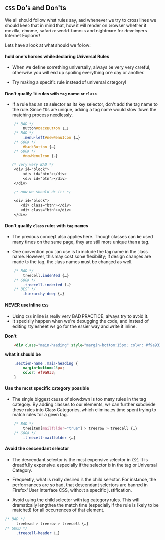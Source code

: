 ## `CSS` Do's and Don'ts

We all should follow what rules say, and whenever we try to cross lines we should keep that in mind that, how it will render on browser whether it mozilla, chrome, safari or world-famous and nightmare for developers Internet Explorer!


Lets have a look at what should we follow:

#### hold one's horses while declaring Universal Rules

- When we define something universally, always be very very careful, otherwise you will end up spoiling everything one day or another.

- Try making a specific rule instead of universal category!

#### Don't qualify `ID` rules with `tag` name or `class`

- If a rule has an `ID` selector as its key selector, don't add the tag name to the rule. Since `ID`s are unique, adding a tag name would slow down the matching process needlessly.

```css
	/* BAD */
    	button#backButton {…}
	/* BAD */
    	.menu-left#newMenuIcon {…}
	/* GOOD */
    	#backButton {…}
	/* GOOD */
    	#newMenuIcon {…} 

   /* very very BAD */
	<div id="block">
   		<div id="btn"></div>
   		<div id="btn"></div>
	</div>

	/* How we should do it: */

	<div id="block">
	   <div class="btn"></div>
	   <div class="btn"></div>
	</div>

```

#### Don't qualify `class` rules with `tag` names

- The previous concept also applies here. Though classes can be used many times on the same page, they are still more unique than a tag.

- One convention you can use is to include the tag name in the class name.  However, this may cost some flexibility; if design changes are made to the tag, the class names must be changed as well.

```css
	/* BAD */
    	treecell.indented {…}
	/* GOOD */
    	.treecell-indented {…}
	/* BEST */
    	.hierarchy-deep {…} 
```


#### NEVER use inline `CSS`

- Using `CSS` inline is really very BAD PRACTICE, always try to avoid it.
- It specially happen when we're debugging the code, and instead of editing stylesheet we go for the easier way and write it inline.


**Don't**

```html
	<div class="main-heading" style="margin-bottom:15px; color: #f9a933">Inline mode activated</div>
```

**what it should be**

```css
	.section-name .main-heading {
		margin-bottom:15px;
		color: #f9a933;
	}
```

#### Use the most specific category possible

- The single biggest cause of slowdown is too many rules in the tag category. By adding classes to our elements, we can further subdivide these rules into Class Categories, which eliminates time spent trying to match rules for a given tag.

```css
	/* BAD */
   	    treeitem[mailfolder="true"] > treerow > treecell {…}
	/* GOOD */
    	.treecell-mailfolder {…} 
```

#### Avoid the descendant selector

- The descendant selector is the most expensive selector in `CSS`. It is dreadfully expensive, especially if the selector is in the tag or Universal Category.

- Frequently, what is really desired is the child selector.  For instance, the performances are so bad, that descendant selectors are banned in Firefox' User Interface CSS, without a specific justification.

- Avoid using the child selector with tag category rules. This will dramatically lengthen the match time (especially if the rule is likely to be matched) for all occurrences of that element.

```css
/* BAD */
   	 treehead > treerow > treecell {…}
/* GOOD */
     .treecell-header {…} 
```